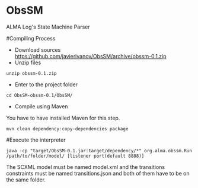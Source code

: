 # ObsSM
ALMA Log's State Machine Parser

#Compiling Process

* Download sources https://github.com/javierivanov/ObsSM/archive/obssm-0.1.zip
* Unzip files

```
unzip obssm-0.1.zip
```

* Enter to the project folder

```
cd ObsSM-obssm-0.1/ObsSM/
```

* Compile using Maven

You have to have installed Maven for this step.

```
mvn clean dependency:copy-dependencies package
```

#Execute the interpreter
```
java -cp "target/ObsSM-0.1.jar:target/dependency/*" org.alma.obssm.Run /path/to/folder/model/ [listener port(default 8888)]
```

The SCXML model must be named model.xml and the transitions constraints must be named transitions.json and both of them have to be on the same folder.
